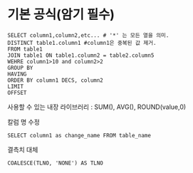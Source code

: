 # 기본 공식(암기 필수)
~~~
SELECT column1,column2,etc... # '*' 는 모든 열을 의미.
DISTINCT table1.column1 #column1은 중복된 값 제거.
FROM table1
JOIN table1 ON table1.column2 = table2.column5
WEHRE column1>10 and column2>2
GROUP BY
HAVING
ORDER BY column1 DECS, column2
LIMIT
OFFSET
~~~



사용할 수 있는 내장 라이브러리 : SUM(), AVG(), ROUND(value,0)  

칼럼 명 수정
~~~
SELECT column1 as change_name FROM table_name
~~~

결측치 대체
~~~
COALESCE(TLNO, 'NONE') AS TLNO
~~~
